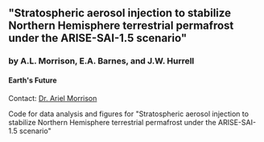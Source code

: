 ## "Stratospheric aerosol injection to stabilize Northern Hemisphere terrestrial permafrost under the ARISE-SAI-1.5 scenario"
### by A.L. Morrison, E.A. Barnes, and J.W. Hurrell
#### Earth's Future
Contact: [Dr. Ariel Morrison](mailto:ariel.morrison@colostate.edu)

Code for data analysis and figures for "Stratospheric aerosol injection to stabilize Northern Hemisphere terrestrial permafrost under the ARISE-SAI-1.5 scenario"
